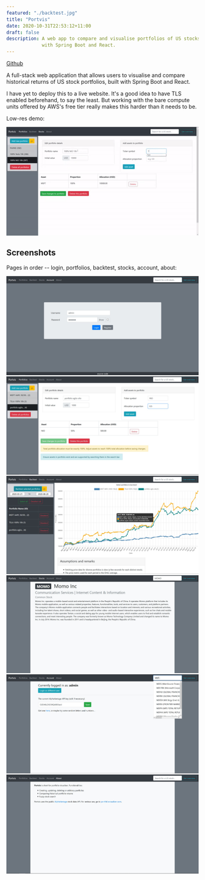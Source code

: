 ```yaml
---
featured: "./backtest.jpg"
title: "Portvis"
date: 2020-10-31T22:53:12+11:00
draft: false
description: A web app to compare and visualise portfolios of US stocks, built
             with Spring Boot and React.
---
```


[Github](https://github.com/jonjau/portvis)

A full-stack web application that allows users to visualise and compare
historical returns of US stock portfolios, built with Spring Boot and React.

I have yet to deploy this to a live website. It's a good idea to have TLS
enabled beforehand, to say the least. But working with the bare compute units
offered by AWS's free tier really makes this harder than it needs to be.

Low-res demo:

<p align="center">
  <img
    src="./demo.gif"
    style="max-width: 100%; width: auto; height: auto;"
  />
</p>


## Screenshots

Pages in order -- login, portfolios, backtest, stocks, account, about:

![Screenshot of login page](./login.jpg)
![Screenshot of portfolios page](./portfolios.jpg)
![Screenshot of backtest page](./backtest.jpg)
![Screenshot of stocks page](./stocks.jpg)
![Screenshot of account page](./account.jpg)
![Screenshot of about page](./about.jpg)
